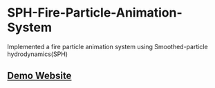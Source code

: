 # SPH-Fire-Particle-Animation-System

Implemented a fire particle animation system using Smoothed-particle hydrodynamics(SPH)

## [Demo Website](https://ednovas.github.io/SPH-Fire-Particle-Animation-System/)

